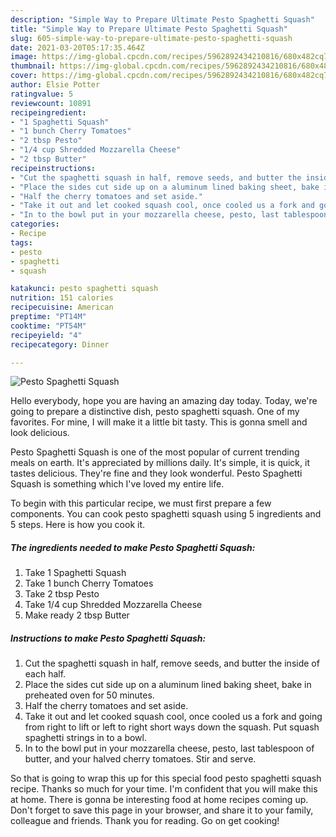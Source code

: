 ```yaml
---
description: "Simple Way to Prepare Ultimate Pesto Spaghetti Squash"
title: "Simple Way to Prepare Ultimate Pesto Spaghetti Squash"
slug: 605-simple-way-to-prepare-ultimate-pesto-spaghetti-squash
date: 2021-03-20T05:17:35.464Z
image: https://img-global.cpcdn.com/recipes/5962892434210816/680x482cq70/pesto-spaghetti-squash-recipe-main-photo.jpg
thumbnail: https://img-global.cpcdn.com/recipes/5962892434210816/680x482cq70/pesto-spaghetti-squash-recipe-main-photo.jpg
cover: https://img-global.cpcdn.com/recipes/5962892434210816/680x482cq70/pesto-spaghetti-squash-recipe-main-photo.jpg
author: Elsie Potter
ratingvalue: 5
reviewcount: 10891
recipeingredient:
- "1 Spaghetti Squash"
- "1 bunch Cherry Tomatoes"
- "2 tbsp Pesto"
- "1/4 cup Shredded Mozzarella Cheese"
- "2 tbsp Butter"
recipeinstructions:
- "Cut the spaghetti squash in half, remove seeds, and butter the inside of each half."
- "Place the sides cut side up on a aluminum lined baking sheet, bake in preheated oven for 50 minutes."
- "Half the cherry tomatoes and set aside."
- "Take it out and let cooked squash cool, once cooled us a fork and going from right to lift or left to right short ways down the squash. Put squash spaghetti strings in to a bowl."
- "In to the bowl put in your mozzarella cheese, pesto, last tablespoon of butter, and your halved cherry tomatoes. Stir and serve."
categories:
- Recipe
tags:
- pesto
- spaghetti
- squash

katakunci: pesto spaghetti squash 
nutrition: 151 calories
recipecuisine: American
preptime: "PT14M"
cooktime: "PT54M"
recipeyield: "4"
recipecategory: Dinner

---
```



![Pesto Spaghetti Squash](https://img-global.cpcdn.com/recipes/5962892434210816/680x482cq70/pesto-spaghetti-squash-recipe-main-photo.jpg)

Hello everybody, hope you are having an amazing day today. Today, we're going to prepare a distinctive dish, pesto spaghetti squash. One of my favorites. For mine, I will make it a little bit tasty. This is gonna smell and look delicious.



Pesto Spaghetti Squash is one of the most popular of current trending meals on earth. It's appreciated by millions daily. It's simple, it is quick, it tastes delicious. They're fine and they look wonderful. Pesto Spaghetti Squash is something which I've loved my entire life.


To begin with this particular recipe, we must first prepare a few components. You can cook pesto spaghetti squash using 5 ingredients and 5 steps. Here is how you cook it.

<!--inarticleads1-->

##### The ingredients needed to make Pesto Spaghetti Squash:

1. Take 1 Spaghetti Squash
1. Take 1 bunch Cherry Tomatoes
1. Take 2 tbsp Pesto
1. Take 1/4 cup Shredded Mozzarella Cheese
1. Make ready 2 tbsp Butter




<!--inarticleads2-->

##### Instructions to make Pesto Spaghetti Squash:

1. Cut the spaghetti squash in half, remove seeds, and butter the inside of each half.
1. Place the sides cut side up on a aluminum lined baking sheet, bake in preheated oven for 50 minutes.
1. Half the cherry tomatoes and set aside.
1. Take it out and let cooked squash cool, once cooled us a fork and going from right to lift or left to right short ways down the squash. Put squash spaghetti strings in to a bowl.
1. In to the bowl put in your mozzarella cheese, pesto, last tablespoon of butter, and your halved cherry tomatoes. Stir and serve.




So that is going to wrap this up for this special food pesto spaghetti squash recipe. Thanks so much for your time. I'm confident that you will make this at home. There is gonna be interesting food at home recipes coming up. Don't forget to save this page in your browser, and share it to your family, colleague and friends. Thank you for reading. Go on get cooking!
